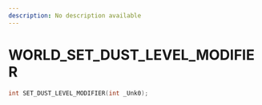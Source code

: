 ```yaml
---
description: No description available 
---
```


# WORLD\_SET_DUST_LEVEL_MODIFIER

```cpp
int SET_DUST_LEVEL_MODIFIER(int _Unk0);
```